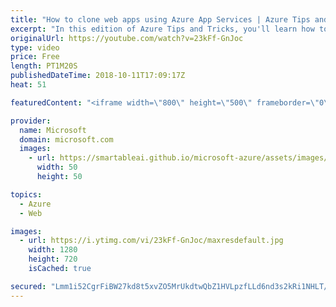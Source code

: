 ```yaml
---
title: "How to clone web apps using Azure App Services | Azure Tips and Tricks"
excerpt: "In this edition of Azure Tips and Tricks, you'll learn how to clone web apps using Azure App Services. If you have an existing application in Azure App Service that you want copied to another region, you can easily clone it by searching for \"clone\" instead of application instance.   For more tips and"
originalUrl: https://youtube.com/watch?v=23kFf-GnJoc
type: video
price: Free
length: PT1M20S
publishedDateTime: 2018-10-11T17:09:17Z
heat: 51

featuredContent: "<iframe width=\"800\" height=\"500\" frameborder=\"0\" src=\"https://www.youtube.com/embed/23kFf-GnJoc\" allow=\"accelerometer; autoplay; encrypted-media; gyroscope; picture-in-picture\" allowfullscreen></iframe>"

provider:
  name: Microsoft
  domain: microsoft.com
  images:
    - url: https://smartableai.github.io/microsoft-azure/assets/images/organizations/microsoft.com-50x50.jpg
      width: 50
      height: 50

topics:
  - Azure
  - Web

images:
  - url: https://i.ytimg.com/vi/23kFf-GnJoc/maxresdefault.jpg
    width: 1280
    height: 720
    isCached: true

secured: "Lmm1i52CgrFiBW27kd8t5xvZO5MrUkdtwQbZ1HVLpzfLLd6nd3s2kRi1NHLT/mKL12bmrUY4uxd+Lu+Xzc1OF9eJmFzJZCDCfKoqFeGvoXU0l5GFlOycD/xhtAAeIATmroyU9bDw9g3Xki51N0w9ko/r3AKzbH78qnrBuFbdb9f+9o0ZT6VGyeJZ7DNDLO8WrHOgylQEIjwd4yMVmW21TMySbD84Yf3mnvZzn8Ucws/mBzSilj/J3NGZmxj6UGGsZ97Rh4P8Orbm911Ka86ufBNPZr4F12+MhGk8l/iI4eVtrE74bH2atlljSmUXSn4Vb+UYxHOnR2DG+YPJan1SyJRBgKf8+N0E1oqLsPaAdEEcUhcOxLL6xnyiw6hykiYoOpjJmnRyQVS9NkrR5miQUUi6UsDYQ+MFJJR3r9c7Muo=;ZM10BR59ITXUkT+rkUVkQQ=="
---
```


